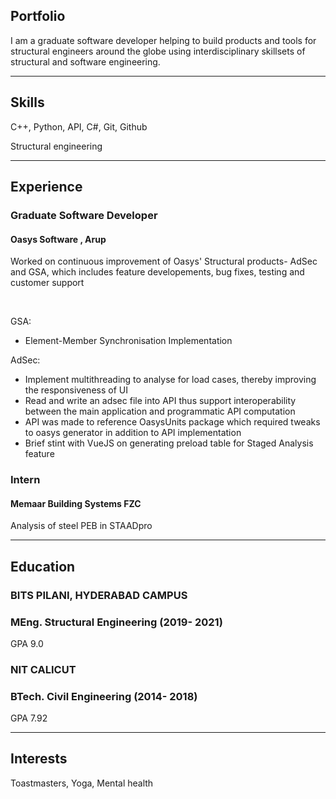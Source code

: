 ## Portfolio

I am a graduate software developer helping to build products and tools for structural engineers around the globe using interdisciplinary skillsets of structural and software engineering. 

---

## Skills

<p align='left'>
  <p>C++, Python, API, C#, Git, Github</p>
  <p>Structural engineering</p>
</p>

---

## Experience

### **Graduate Software Developer**
#### Oasys Software , Arup

<p>Worked on continuous improvement of Oasys' Structural products- AdSec and GSA, which includes feature developements, bug fixes, testing and customer support</p>
<br>
<p>GSA:</p>
<ul>
<li> Element-Member Synchronisation Implementation 
</ul>
<p>AdSec:</p>
<ul>
  <li> Implement multithreading to analyse for load cases, thereby improving the responsiveness of UI 
  <li> Read and write an adsec file into API thus support interoperability between the main application and programmatic API computation 
  <li> API was made to reference OasysUnits package which required tweaks to oasys generator in addition to API implementation
  <li> Brief stint with VueJS on generating preload table for Staged Analysis feature 
</ul>


### **Intern**
#### Memaar Building Systems FZC 

Analysis of steel PEB in STAADpro

---

## Education

### **BITS PILANI, HYDERABAD CAMPUS**
### MEng. Structural Engineering (2019- 2021)
GPA 9.0

### **NIT CALICUT**
### BTech. Civil Engineering (2014- 2018)
GPA 7.92


---

## Interests
Toastmasters, Yoga, Mental health

